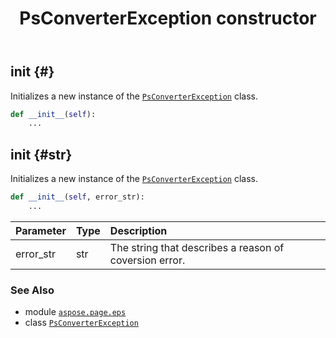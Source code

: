 ﻿---
title: PsConverterException constructor
second_title: Aspose.Page for Python via .NET API References
description: 
type: docs
weight: 10
url: /python-net/aspose.page.eps/psconverterexception/__init__/
is_root: false
---

## __init__ {#}

Initializes a new instance of the [`PsConverterException`](/page/python-net/aspose.page.eps/psconverterexception) class.



```python
def __init__(self):
    ...
```




## __init__ {#str}

Initializes a new instance of the [`PsConverterException`](/page/python-net/aspose.page.eps/psconverterexception) class.



```python
def __init__(self, error_str):
    ...
```


| Parameter | Type | Description |
| :- | :- | :- |
| error_str | str | The string that describes a reason of coversion error. |



### See Also
* module [`aspose.page.eps`](../../)
* class [`PsConverterException`](/page/python-net/aspose.page.eps/psconverterexception)
